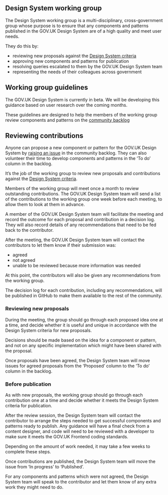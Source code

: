 ## Design System working group

The Design System working group is a multi-disciplinary, cross-government group whose purpose is to ensure that any components and patterns published in the GOV.UK Design System are of a high quality and meet user needs.

They do this by:

- reviewing new proposals against the [Design System criteria](https://github.com/alphagov/govuk-design-system-backlog/blob/master/docs/CRITERIA.md)
- approving new components and patterns for publication
- resolving queries escalated to them by the GOV.UK Design System team
- representing the needs of their colleagues across government


## Working group guidelines

The GOV.UK Design System is currently in beta. We will be developing this guidance based on user research over the coming months.

These guidelines are designed to help the members of the working group review components and patterns on the [community backlog](https://github.com/alphagov/govuk-design-system-backlog)

## Reviewing contributions

Anyone can propose a new component or pattern for the GOV.UK Design System by [raising an issue](https://github.com/alphagov/govuk-design-system-backlog/issues/new) in the community backlog. They can also volunteer their time to develop components and patterns in the ‘To do’ column in the backlog.

It’s the job of the working group to review new proposals and contributions against the [Design System criteria](https://github.com/alphagov/govuk-design-system-backlog/blob/master/docs/CRITERIA.md).

Members of the working group will meet once a month to review outstanding contributions. The GOV.UK Design System team will send a list of the contributions to the working group one week before each meeting, to allow them to look at them in advance.

A member of the GOV.UK Design System team will facilitate the meeting and record the outcome for each proposal and contribution in a decision log. They will also record details of any recommendations that need to be fed back to the contributor.

After the meeting, the GOV.UK Design System team will contact the contributors to let them know if their submission was:


- agreed
- not agreed
- unable to be reviewed because more information was needed 

At this point, the contributors will also be given any recommendations from the working group.

The decision log for each contribution, including any recommendations, will be published in GitHub to make them available to the rest of the community.
 

### Reviewing new proposals

During the meeting, the group should go through each proposed idea one at a time, and decide whether it is useful and unique in accordance with the Design System criteria for new proposals.

Decisions should be made based on the idea for a component or pattern, and not on any specific implementation which might have been shared with the proposal.

Once proposals have been agreed, the Design System team will move issues for agreed proposals from the ‘Proposed’ column to the ‘To do’ column in the backlog.
 

### Before publication

As with new proposals, the working group should go through each contribution one at a time and decide whether it meets the Design System criteria for publication.

After the review session, the Design System team will contact the contributor to arrange the steps needed to get successful components and patterns ready to publish. Any guidance will have a final check from a content designer, and code will need to be reviewed with a developer to make sure it meets the GOV.UK Frontend coding standards.

Depending on the amount of work needed, it may take a few weeks to complete these steps.

Once contributions are published, the Design System team will move the issue from ‘In progress’ to ‘Published’.

For any components and patterns which were not agreed, the Design System team will speak to the contributor and let them know of any extra work they might need to do.

